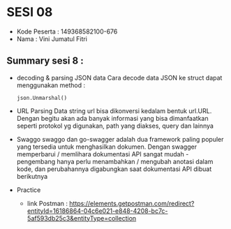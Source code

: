 # SESI 08
- Kode Peserta  : 149368582100-676
- Nama          : Vini Jumatul Fitri 

## Summary sesi 8 :
* decoding & parsing JSON data
    Cara decode data JSON ke struct dapat menggunakan method : 
    ```
    json.Unmarshal()
    ```
* URL Parsing
  Data string url bisa dikonversi kedalam bentuk url.URL.
  Dengan begitu akan ada banyak informasi yang bisa dimanfaatkan seperti protokol yg digunakan, path yang diakses, query dan lainnya

* Swaggo
  swaggo dan go-swagger adalah dua framework paling populer yang tersedia untuk menghasilkan dokumen. Dengan swagger memperbarui / memlihara dokumentasi API sangat mudah - pengembang hanya perlu menambahkan / mengubah anotasi dalam kode, dan perubahannya digabungkan saat dokumentasi API dibuat berikutnya

* Practice
  - link Postman : https://elements.getpostman.com/redirect?entityId=16186864-04c6e021-e848-4208-bc7c-5af593db25c3&entityType=collection